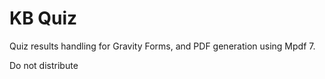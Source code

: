 # KB Quiz
Quiz results handling for Gravity Forms, and PDF generation using Mpdf 7.

Do not distribute